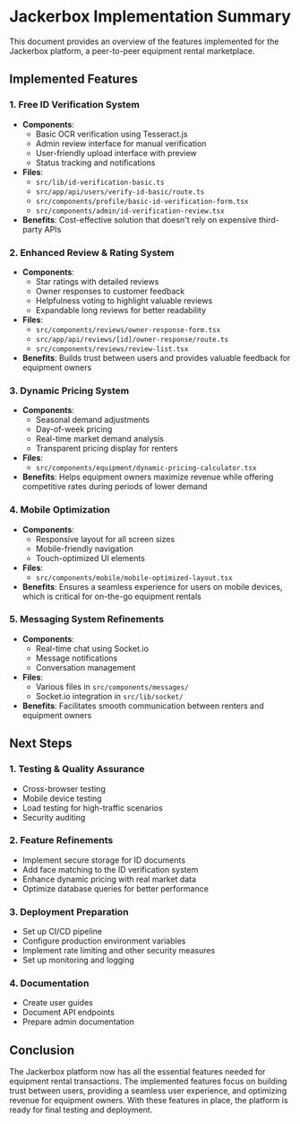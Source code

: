 # Jackerbox Implementation Summary

This document provides an overview of the features implemented for the Jackerbox platform, a peer-to-peer equipment rental marketplace.

## Implemented Features

### 1. Free ID Verification System
- **Components**: 
  - Basic OCR verification using Tesseract.js
  - Admin review interface for manual verification
  - User-friendly upload interface with preview
  - Status tracking and notifications
- **Files**: 
  - `src/lib/id-verification-basic.ts`
  - `src/app/api/users/verify-id-basic/route.ts`
  - `src/components/profile/basic-id-verification-form.tsx`
  - `src/components/admin/id-verification-review.tsx`
- **Benefits**: Cost-effective solution that doesn't rely on expensive third-party APIs

### 2. Enhanced Review & Rating System
- **Components**:
  - Star ratings with detailed reviews
  - Owner responses to customer feedback
  - Helpfulness voting to highlight valuable reviews
  - Expandable long reviews for better readability
- **Files**:
  - `src/components/reviews/owner-response-form.tsx`
  - `src/app/api/reviews/[id]/owner-response/route.ts`
  - `src/components/reviews/review-list.tsx`
- **Benefits**: Builds trust between users and provides valuable feedback for equipment owners

### 3. Dynamic Pricing System
- **Components**:
  - Seasonal demand adjustments
  - Day-of-week pricing
  - Real-time market demand analysis
  - Transparent pricing display for renters
- **Files**:
  - `src/components/equipment/dynamic-pricing-calculator.tsx`
- **Benefits**: Helps equipment owners maximize revenue while offering competitive rates during periods of lower demand

### 4. Mobile Optimization
- **Components**:
  - Responsive layout for all screen sizes
  - Mobile-friendly navigation
  - Touch-optimized UI elements
- **Files**:
  - `src/components/mobile/mobile-optimized-layout.tsx`
- **Benefits**: Ensures a seamless experience for users on mobile devices, which is critical for on-the-go equipment rentals

### 5. Messaging System Refinements
- **Components**:
  - Real-time chat using Socket.io
  - Message notifications
  - Conversation management
- **Files**:
  - Various files in `src/components/messages/`
  - Socket.io integration in `src/lib/socket/`
- **Benefits**: Facilitates smooth communication between renters and equipment owners

## Next Steps

### 1. Testing & Quality Assurance
- Cross-browser testing
- Mobile device testing
- Load testing for high-traffic scenarios
- Security auditing

### 2. Feature Refinements
- Implement secure storage for ID documents
- Add face matching to the ID verification system
- Enhance dynamic pricing with real market data
- Optimize database queries for better performance

### 3. Deployment Preparation
- Set up CI/CD pipeline
- Configure production environment variables
- Implement rate limiting and other security measures
- Set up monitoring and logging

### 4. Documentation
- Create user guides
- Document API endpoints
- Prepare admin documentation

## Conclusion

The Jackerbox platform now has all the essential features needed for equipment rental transactions. The implemented features focus on building trust between users, providing a seamless user experience, and optimizing revenue for equipment owners. With these features in place, the platform is ready for final testing and deployment. 